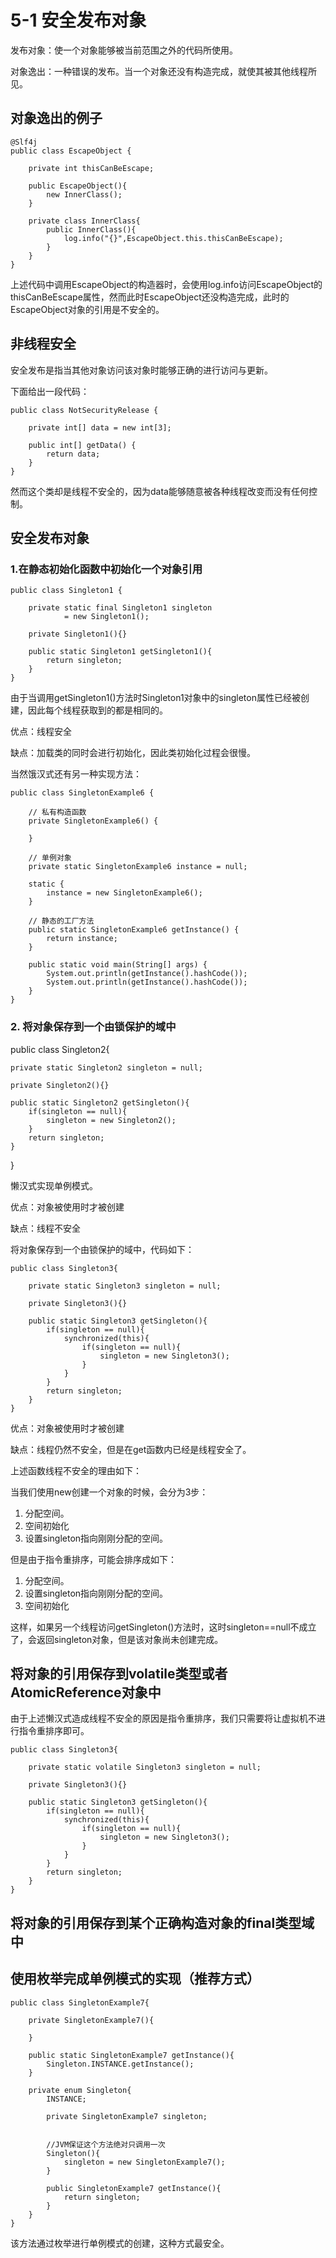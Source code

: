 # 5-1 安全发布对象

发布对象：使一个对象能够被当前范围之外的代码所使用。

对象逸出：一种错误的发布。当一个对象还没有构造完成，就使其被其他线程所见。

## 对象逸出的例子

    @Slf4j
    public class EscapeObject {

        private int thisCanBeEscape;

        public EscapeObject(){
            new InnerClass();
        }

        private class InnerClass{
            public InnerClass(){
                log.info("{}",EscapeObject.this.thisCanBeEscape);
            }
        }
    }

上述代码中调用EscapeObject的构造器时，会使用log.info访问EscapeObject的thisCanBeEscape属性，然而此时EscapeObject还没构造完成，此时的EscapeObject对象的引用是不安全的。


## 非线程安全

安全发布是指当其他对象访问该对象时能够正确的进行访问与更新。

下面给出一段代码：

    public class NotSecurityRelease {

        private int[] data = new int[3];

        public int[] getData() {
            return data;
        }
    }

然而这个类却是线程不安全的，因为data能够随意被各种线程改变而没有任何控制。

## 安全发布对象

### 1.在静态初始化函数中初始化一个对象引用

    public class Singleton1 {

        private static final Singleton1 singleton
                = new Singleton1();

        private Singleton1(){}
        
        public static Singleton1 getSingleton1(){
            return singleton;
        }
    }

由于当调用getSingleton1()方法时Singleton1对象中的singleton属性已经被创建，因此每个线程获取到的都是相同的。

优点：线程安全

缺点：加载类的同时会进行初始化，因此类初始化过程会很慢。

当然饿汉式还有另一种实现方法：

    public class SingletonExample6 {

        // 私有构造函数
        private SingletonExample6() {

        }

        // 单例对象
        private static SingletonExample6 instance = null;

        static {
            instance = new SingletonExample6();
        }

        // 静态的工厂方法
        public static SingletonExample6 getInstance() {
            return instance;
        }

        public static void main(String[] args) {
            System.out.println(getInstance().hashCode());
            System.out.println(getInstance().hashCode());
        }
    }

### 2. 将对象保存到一个由锁保护的域中

public class Singleton2{

    private static Singleton2 singleton = null;

    private Singleton2(){}

    public static Singleton2 getSingleton(){
        if(singleton == null){
            singleton = new Singleton2();
        }
        return singleton;
    }

}

懒汉式实现单例模式。

优点：对象被使用时才被创建

缺点：线程不安全

将对象保存到一个由锁保护的域中，代码如下：

    public class Singleton3{

        private static Singleton3 singleton = null;

        private Singleton3(){}

        public static Singleton3 getSingleton(){
            if(singleton == null){
                synchronized(this){
                    if(singleton == null){
                        singleton = new Singleton3();
                    }
                }
            }
            return singleton;
        }
    }

优点：对象被使用时才被创建

缺点：线程仍然不安全，但是在get函数内已经是线程安全了。

上述函数线程不安全的理由如下：

当我们使用new创建一个对象的时候，会分为3步：
1. 分配空间。
2. 空间初始化
3. 设置singleton指向刚刚分配的空间。

但是由于指令重排序，可能会排序成如下：
1. 分配空间。
3. 设置singleton指向刚刚分配的空间。
2. 空间初始化

这样，如果另一个线程访问getSingleton()方法时，这时singleton==null不成立了，会返回singleton对象，但是该对象尚未创建完成。

## 将对象的引用保存到volatile类型或者AtomicReference对象中

由于上述懒汉式造成线程不安全的原因是指令重排序，我们只需要将让虚拟机不进行指令重排序即可。

    public class Singleton3{

        private static volatile Singleton3 singleton = null;

        private Singleton3(){}

        public static Singleton3 getSingleton(){
            if(singleton == null){
                synchronized(this){
                    if(singleton == null){
                        singleton = new Singleton3();
                    }
                }
            }
            return singleton;
        }
    }

## 将对象的引用保存到某个正确构造对象的final类型域中


## 使用枚举完成单例模式的实现（推荐方式）

    public class SingletonExample7{

        private SingletonExample7(){

        }

        public static SingletonExample7 getInstance(){
            Singleton.INSTANCE.getInstance();
        }

        private enum Singleton{
            INSTANCE;

            private SingletonExample7 singleton;


            //JVM保证这个方法绝对只调用一次
            Singleton(){
                singleton = new SingletonExample7();
            }

            public SingletonExample7 getInstance(){
                return singleton;
            }
        }
    }

该方法通过枚举进行单例模式的创建，这种方式最安全。
